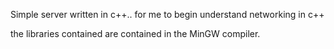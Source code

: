 Simple server written in c++.. for me to begin understand networking in c++

the libraries contained are contained in the MinGW compiler.